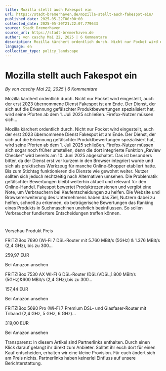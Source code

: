 ```yaml
---
title: Mozilla stellt auch Fakespot ein
url: https://stadt-bremerhaven.de/mozilla-stellt-auch-fakespot-ein/
published_date: 2025-05-22T00:00:00
collected_date: 2025-05-30T21:22:07.779633
source: Stadt Bremerhaven
source_url: https://stadt-bremerhaven.de
author: von caschy Mai 22, 2025 | 6 Kommentare
description: Mozilla kärchert ordentlich durch. Nicht nur Pocket wird eingestellt, auch der erst 2023 übernommene Dienst Fakespot ist am Ende. Der Dienst, der sich auf die Erkennung gefälschter Produktbewertungen spezialisiert hat, wird seine Pforten ab dem 1. Juli 2025 schließen. Firefox-Nutzer müssen sich...
language: en
collection_type: policy_landscape
---
```


# Mozilla stellt auch Fakespot ein

*By von caschy Mai 22, 2025 | 6 Kommentare*

Mozilla kärchert ordentlich durch. Nicht nur Pocket wird eingestellt, auch der erst 2023 übernommene Dienst Fakespot ist am Ende. Der Dienst, der sich auf die Erkennung gefälschter Produktbewertungen spezialisiert hat, wird seine Pforten ab dem 1. Juli 2025 schließen. Firefox-Nutzer müssen sich...

Mozilla kärchert ordentlich durch. Nicht nur Pocket wird eingestellt, auch der erst 2023 übernommene Dienst Fakespot ist am Ende. Der Dienst, der sich auf die Erkennung gefälschter Produktbewertungen spezialisiert hat, wird seine Pforten ab dem 1. Juli 2025 schließen. Firefox-Nutzer müssen sich sogar noch früher umstellen, denn die dort integrierte Funktion „Review Checker“ wird bereits am 10. Juni 2025 abgeschaltet. Das ist besonders bitter, da der Dienst erst vor kurzem in den Browser integriert wurde und sich als praktisches Werkzeug für manche Online-Shopper etabliert hatte. Bis zum Stichtag funktionieren die Dienste wie gewohnt weiter. Nutzer sollten sich jedoch rechtzeitig nach Alternativen umsehen. Die Problematik gefälschter Bewertungen bleibt weiterhin aktuell und relevant für den Online-Handel. 
 Fakespot bewertet Produktrezensionen und vergibt eine Note, um Verbrauchern bei Kaufentscheidungen zu helfen. Die Website und Browsererweiterung des Unternehmens haben das Ziel, Nutzern dabei zu helfen, schnell zu erkennen, ob betrügerische Bewertungen das Ranking eines Produkts in Suchmaschinen unehrlich beeinflussen. So sollen Verbraucher fundiertere Entscheidungen treffen können.

# 
 Vorschau 
 Produkt 
 Preis

FRITZ!Box 7690 (Wi-Fi 7 DSL-Router mit 5.760 MBit/s (5GHz) &amp; 1.376 MBit/s (2,4 GHz), bis zu 300...

259,97 EUR 
 
 Bei Amazon ansehen

FRITZ!Box 7530 AX WI-FI 6 DSL-Router (DSL/VDSL,1.800 MBit/s (5GHz)&amp;600 MBit/s (2,4 GHz),bis zu 300...

157,44 EUR 
 
 Bei Amazon ansehen

FRITZ!Box 5690 Pro (Wi-Fi 7 Premium DSL- und Glasfaser-Router mit Triband (2,4 GHz, 5 GHz, 6 GHz)...

319,00 EUR 
 
 Bei Amazon ansehen

Transparenz: In diesem Artikel sind Partnerlinks enthalten. Durch einen Klick darauf gelangt ihr direkt zum Anbieter. Solltet ihr euch dort für einen Kauf entscheiden, erhalten wir eine kleine Provision. Für euch ändert sich am Preis nichts. Partnerlinks haben keinerlei Einfluss auf unsere Berichterstattung.